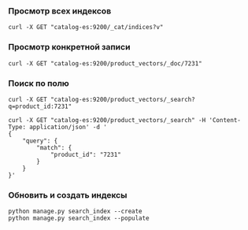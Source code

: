 ### **Просмотр всех индексов** 
```
curl -X GET "catalog-es:9200/_cat/indices?v"
```

### **Просмотр конкретной записи**
```
curl -X GET "catalog-es:9200/product_vectors/_doc/7231"
```

### Поиск по полю
```
curl -X GET "catalog-es:9200/product_vectors/_search?q=product_id:7231"
```

```
curl -X GET "catalog-es:9200/product_vectors/_search" -H 'Content-Type: application/json' -d '
{
    "query": {
        "match": {
            "product_id": "7231"
        }
    }
}'
```

### Обновить и создать индексы
```
python manage.py search_index --create
python manage.py search_index --populate
```
